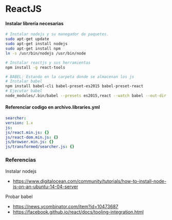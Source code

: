 ReactJS
====
#### Instalar librería necesarias
```bash
# Instalar nodejs y su manegador de paquetes.
sudo apt-get update
sudo apt-get install nodejs
sudo apt-get install npm
ln -s /usr/bin/nodejs /usr/bin/node

# Instalar reactjs y sus herramientas
npm install -g react-tools

# BABEL: Estando en la carpeta donde se almacenan los js
# Instalar babel
npm install babel-cli babel-preset-es2015 babel-preset-react
# Ejecutar babel
node_modules/.bin/babel --presets es2015,react --watch babel --out-dir transformed
```

#### Referenciar codigo en archivo.libraries.yml 
```yml
searcher:
version: 1.x
js:
js/react.min.js: {}
js/react-dom.min.js: {}
js/browser.min.js: {}
js/transformed/searcher.js: {}
```

### Referencias
Instalar nodejs
- https://www.digitalocean.com/community/tutorials/how-to-install-node-js-on-an-ubuntu-14-04-server

Probar babel
- https://news.ycombinator.com/item?id=10473687
- https://facebook.github.io/react/docs/tooling-integration.html

